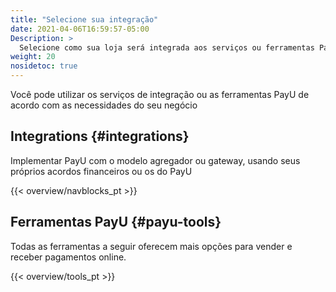 ```yaml
---
title: "Selecione sua integração"
date: 2021-04-06T16:59:57-05:00
Description: >
  Selecione como sua loja será integrada aos serviços ou ferramentas PayU.
weight: 20
nosidetoc: true
---
```


Você pode utilizar os serviços de integração ou as ferramentas PayU de acordo com as necessidades do seu negócio

## Integrations {#integrations}
Implementar PayU com o modelo agregador ou gateway, usando seus próprios acordos financeiros ou os do PayU

{{< overview/navblocks_pt >}}

## Ferramentas PayU {#payu-tools}
Todas as ferramentas a seguir oferecem mais opções para vender e receber pagamentos online.

 {{< overview/tools_pt >}}
